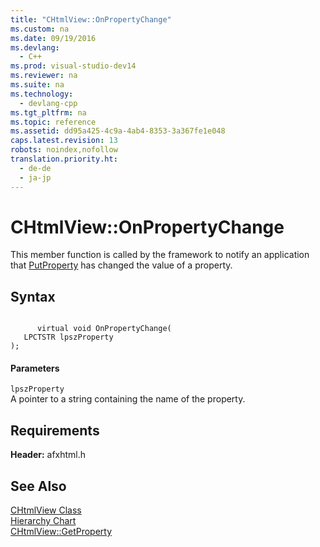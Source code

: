 ```yaml
---
title: "CHtmlView::OnPropertyChange"
ms.custom: na
ms.date: 09/19/2016
ms.devlang: 
  - C++
ms.prod: visual-studio-dev14
ms.reviewer: na
ms.suite: na
ms.technology: 
  - devlang-cpp
ms.tgt_pltfrm: na
ms.topic: reference
ms.assetid: dd95a425-4c9a-4ab4-8353-3a367fe1e048
caps.latest.revision: 13
robots: noindex,nofollow
translation.priority.ht: 
  - de-de
  - ja-jp
---
```

# CHtmlView::OnPropertyChange
This member function is called by the framework to notify an application that [PutProperty](../vs140/CHtmlView--PutProperty.md) has changed the value of a property.  
  
## Syntax  
  
```  
  
      virtual void OnPropertyChange(  
   LPCTSTR lpszProperty   
);  
```  
  
#### Parameters  
 `lpszProperty`  
 A pointer to a string containing the name of the property.  
  
## Requirements  
 **Header:** afxhtml.h  
  
## See Also  
 [CHtmlView Class](../vs140/CHtmlView-Class.md)   
 [Hierarchy Chart](../vs140/Hierarchy-Chart.md)   
 [CHtmlView::GetProperty](../vs140/CHtmlView--GetProperty.md)